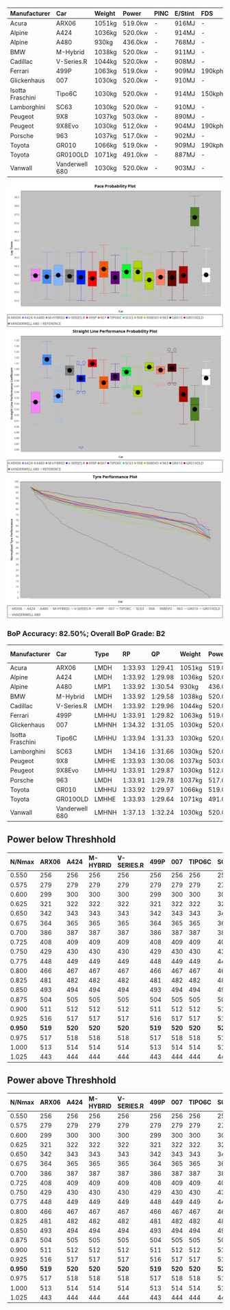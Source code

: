 | Manufacturer     | Car            | Weight | Power   | PINC    | E/Stint | FDS     |
|:-|:-|:-|:-|:-|:-|:-|
| Acura            | ARX06          | 1051kg | 519.0kw |    -    | 916MJ   |    -    |
| Alpine           | A424           | 1036kg | 520.0kw |    -    | 914MJ   |    -    |
| Alpine           | A480           | 930kg  | 436.0kw |    -    | 768MJ   |    -    |
| BMW              | M-Hybrid       | 1038kg | 520.0kw |    -    | 911MJ   |    -    |
| Cadillac         | V-Series.R     | 1044kg | 520.0kw |    -    | 908MJ   |    -    |
| Ferrari          | 499P           | 1063kg | 519.0kw |    -    | 909MJ   | 190kph  |
| Glickenhaus      | 007            | 1030kg | 520.0kw |    -    | 910MJ   |    -    |
| Isotta Fraschini | Tipo6C         | 1030kg | 520.0kw |    -    | 914MJ   | 150kph  |
| Lamborghini      | SC63           | 1030kg | 520.0kw |    -    | 910MJ   |    -    |
| Peugeot          | 9X8            | 1037kg | 503.0kw |    -    | 890MJ   |    -    |
| Peugeot          | 9X8Evo         | 1030kg | 512.0kw |    -    | 904MJ   | 190kph  |
| Porsche          | 963            | 1037kg | 517.0kw |    -    | 902MJ   |    -    |
| Toyota           | GR010          | 1066kg | 519.0kw |    -    | 909MJ   | 190kph  |
| Toyota           | GR010OLD       | 1071kg | 491.0kw |    -    | 887MJ   |    -    |
| Vanwall          | Vanderwell 680 | 1030kg | 520.0kw |    -    | 903MJ   |    -    |

![PACECHART](./IMG/AUTO.png)
![STRAIGHTLINEPERFORMANCECHART](./IMG/AUTO_sp.png)
![TYREPERFORMANCECHART](./IMG/AUTO_tw.png)

### BoP Accuracy: 82.50%; Overall BoP Grade: B2
| Manufacturer     | Car            | Type  | RP      | QP      | Weight | Power¹  | Threshhold | PINC    | Power²   | E/Stint | AVG Vmax  | FDS     | RDLC | L/Stint | BOP-Grade | Model Accuracy | Model Points | Match%  | SimDiff |
|:-|:-|:-|:-|:-|:-|:-|:-|:-|:-|:-|:-|:-|:-|:-|:-|:-|:-|:-|:-|
| Acura            | ARX06          | LMDH  | 1:33.93 | 1:29.41 | 1051kg | 519.0kw | 0.0kph     |    -    | 519.00kw |  916MJ  | 303.51kph |    -    | 1.02 | 37      | +D1       | 100.00%        | 995          | 68.73%  | #       |
| Alpine           | A424           | LMDH  | 1:33.92 | 1:29.98 | 1036kg | 520.0kw | 0.0kph     |    -    | 520.00kw |  914MJ  | 316.15kph |    -    | 1.02 | 36      | -A2       | 86.43%         | 618          | 93.01%  | ±0.04s  |
| Alpine           | A480           | LMP1  | 1:33.92 | 1:30.54 |  930kg | 436.0kw | 0.0kph     |    -    | 436.00kw |  768MJ  | 304.06kph |    -    | 1.00 | 34      | ~A1       | 68.63%         | 967          | 100.00% | #       |
| BMW              | M-Hybrid       | LMDH  | 1:33.92 | 1:29.58 | 1038kg | 520.0kw | 0.0kph     |    -    | 520.00kw |  911MJ  | 313.03kph |    -    | 1.02 | 37      | -B1       | 93.77%         | 1672         | 88.25%  | ±0.11s  |
| Cadillac         | V-Series.R     | LMDH  | 1:33.92 | 1:29.96 | 1044kg | 520.0kw | 0.0kph     |    -    | 520.00kw |  908MJ  | 309.30kph |    -    | 1.02 | 37      | ~A1       | 83.12%         | 1921         | 95.04%  | ±0.48s  |
| Ferrari          | 499P           | LMHHU | 1:33.91 | 1:29.82 | 1063kg | 519.0kw | 0.0kph     |    -    | 519.00kw |  909MJ  | 313.18kph | 190kph  | 1.02 | 37      | ~A1       | 69.49%         | 1950         | 100.00% | ±0.41s  |
| Glickenhaus      | 007            | LMHNH | 1:34.32 | 1:31.05 | 1030kg | 520.0kw | 0.0kph     |    -    | 520.00kw |  910MJ  | 310.11kph |    -    | 0.96 | 36      | ~A1       | 89.50%         | 1518         | 100.00% | #       |
| Isotta Fraschini | Tipo6C         | LMHHU | 1:33.94 | 1:31.33 | 1030kg | 520.0kw | 0.0kph     |    -    | 520.00kw |  914MJ  | 311.81kph | 150kph  | 1.08 | 37      | +C2       | 73.56%         | 64           | 73.15%  | ±0.30s  |
| Lamborghini      | SC63           | LMDH  | 1:34.16 | 1:31.66 | 1030kg | 520.0kw | 0.0kph     |    -    | 520.00kw |  910MJ  | 312.88kph |    -    | 1.05 | 36      | +A2       | 95.82%         | 459          | 93.85%  | ±0.08s  |
| Peugeot          | 9X8            | LMHHE | 1:33.93 | 1:30.06 | 1037kg | 503.0kw | 0.0kph     |    -    | 503.00kw |  890MJ  | 304.64kph |    -    | 1.02 | 37      | -A2       | 88.75%         | 2383         | 92.68%  | #       |
| Peugeot          | 9X8Evo         | LMHHU | 1:33.91 | 1:29.87 | 1030kg | 512.0kw | 0.0kph     |    -    | 512.00kw |  904MJ  | 313.53kph | 190kph  | 1.02 | 37      | ~A1       | 66.97%         | 221          | 100.00% | ±0.46s  |
| Porsche          | 963            | LMDH  | 1:33.91 | 1:29.78 | 1037kg | 517.0kw | 0.0kph     |    -    | 517.00kw |  902MJ  | 312.45kph |    -    | 1.02 | 37      | ~A1       | 81.02%         | 5243         | 96.16%  | ±0.28s  |
| Toyota           | GR010          | LMHHU | 1:33.92 | 1:29.97 | 1066kg | 519.0kw | 0.0kph     |    -    | 519.00kw |  909MJ  | 311.57kph | 190kph  | 1.02 | 37      | ~A1       | 73.70%         | 2701         | 100.00% | ±0.24s  |
| Toyota           | GR010OLD       | LMHHE | 1:33.93 | 1:29.64 | 1071kg | 491.0kw | 0.0kph     |    -    | 491.00kw |  887MJ  | 301.52kph |    -    | 1.02 | 37      | -B1       | 99.03%         | 1536         | 87.97%  | #       |
| Vanwall          | Vanderwell 680 | LMHNH | 1:37.13 | 1:32.24 | 1030kg | 520.0kw | 0.0kph     |    -    | 520.00kw |  903MJ  | 302.71kph |    -    | 1.01 | 36      | +Ω2       | 97.01%         | 649          | -51.32% | #       |

## Power below Threshhold
| N/Nmax    | ARX06   | A424    | M-HYBRID | V-SERIES.R | 499P    | 007     | TIPO6C  | SC63    | 9X8     | 9X8EVO  | 963     | GR010   | GR010OLD | VANDERWELL 680 | ​     | RPM      | A480    |
|:-|:-|:-|:-|:-|:-|:-|:-|:-|:-|:-|:-|:-|:-|:-|:-|:-|:-|
|  0.550    |  256    |  256    |  256     |  256       |  256    |  256    |  256    |  256    |  248    |  252    |  255    |  256    |  242     |  256           |  ​    |   --     |   -     |
|  0.575    |  279    |  279    |  279     |  279       |  279    |  279    |  279    |  279    |  271    |  275    |  278    |  279    |  264     |  279           |  ​    |   --     |   -     |
|  0.600    |  299    |  300    |  300     |  300       |  299    |  300    |  300    |  300    |  291    |  296    |  298    |  299    |  284     |  300           |  ​    |   --     |   -     |
|  0.625    |  321    |  322    |  322     |  322       |  321    |  322    |  322    |  322    |  311    |  317    |  320    |  321    |  304     |  322           |  ​    |   --     |   -     |
|  0.650    |  342    |  343    |  343     |  343       |  342    |  343    |  343    |  343    |  332    |  338    |  341    |  342    |  324     |  343           |  ​    |   --     |   -     |
|  0.675    |  364    |  365    |  365     |  365       |  364    |  365    |  365    |  365    |  353    |  359    |  363    |  364    |  345     |  365           |  ​    |   --     |   -     |
|  0.700    |  386    |  387    |  387     |  387       |  386    |  387    |  387    |  387    |  374    |  381    |  385    |  386    |  366     |  387           |  ​    |   --     |   -     |
|  0.725    |  408    |  409    |  409     |  409       |  408    |  409    |  409    |  409    |  395    |  403    |  407    |  408    |  386     |  409           |  ​    |   --     |   -     |
|  0.750    |  429    |  430    |  430     |  430       |  429    |  430    |  430    |  430    |  416    |  423    |  427    |  429    |  406     |  430           |  ​    |   --     |   -     |
|  0.775    |  448    |  449    |  449     |  449       |  448    |  449    |  449    |  449    |  435    |  442    |  446    |  448    |  424     |  449           |  ​    |  5000    |  256    |
|  0.800    |  466    |  467    |  467     |  467       |  466    |  467    |  467    |  467    |  452    |  460    |  464    |  466    |  441     |  467           |  ​    |  5500    |  302    |
|  0.825    |  481    |  482    |  482     |  482       |  481    |  482    |  482    |  482    |  467    |  475    |  479    |  481    |  455     |  482           |  ​    |  6000    |  338    |
|  0.850    |  493    |  494    |  494     |  494       |  493    |  494    |  494    |  494    |  478    |  486    |  491    |  493    |  466     |  494           |  ​    |  6500    |  382    |
|  0.875    |  504    |  505    |  505     |  505       |  504    |  505    |  505    |  505    |  488    |  497    |  502    |  504    |  476     |  505           |  ​    |  7000    |  426    |
|  0.900    |  511    |  512    |  512     |  512       |  511    |  512    |  512    |  512    |  495    |  504    |  509    |  511    |  483     |  512           |  ​    |  7500    |  437    |
|  0.925    |  516    |  517    |  517     |  517       |  516    |  517    |  517    |  517    |  500    |  509    |  514    |  516    |  488     |  517           |  ​    |  8000    |  433    |
| **0.950** | **519** | **520** | **520**  | **520**    | **519** | **520** | **520** | **520** | **503** | **512** | **517** | **519** | **491**  | **520**        | **​** | **8500** | **436** |
|  0.975    |  517    |  518    |  518     |  518       |  517    |  518    |  518    |  518    |  501    |  510    |  515    |  517    |  489     |  518           |  ​    |  9000    |  218    |
|  1.000    |  513    |  514    |  514     |  514       |  513    |  514    |  514    |  514    |  498    |  506    |  511    |  513    |  486     |  514           |  ​    |   --     |   -     |
|  1.025    |  443    |  444    |  444     |  444       |  443    |  444    |  444    |  444    |  430    |  437    |  441    |  443    |  419     |  444           |  ​    |   --     |   -     |

## Power above Threshhold
| N/Nmax    | ARX06   | A424    | M-HYBRID | V-SERIES.R | 499P    | 007     | TIPO6C  | SC63    | 9X8     | 9X8EVO  | 963     | GR010   | GR010OLD | VANDERWELL 680 | ​     | RPM      | A480    |
|:-|:-|:-|:-|:-|:-|:-|:-|:-|:-|:-|:-|:-|:-|:-|:-|:-|:-|
|  0.550    |  256    |  256    |  256     |  256       |  256    |  256    |  256    |  256    |  248    |  252    |  255    |  256    |  242     |  256           |  ​    |   --     |   -     |
|  0.575    |  279    |  279    |  279     |  279       |  279    |  279    |  279    |  279    |  271    |  275    |  278    |  279    |  264     |  279           |  ​    |   --     |   -     |
|  0.600    |  299    |  300    |  300     |  300       |  299    |  300    |  300    |  300    |  291    |  296    |  298    |  299    |  284     |  300           |  ​    |   --     |   -     |
|  0.625    |  321    |  322    |  322     |  322       |  321    |  322    |  322    |  322    |  311    |  317    |  320    |  321    |  304     |  322           |  ​    |   --     |   -     |
|  0.650    |  342    |  343    |  343     |  343       |  342    |  343    |  343    |  343    |  332    |  338    |  341    |  342    |  324     |  343           |  ​    |   --     |   -     |
|  0.675    |  364    |  365    |  365     |  365       |  364    |  365    |  365    |  365    |  353    |  359    |  363    |  364    |  345     |  365           |  ​    |   --     |   -     |
|  0.700    |  386    |  387    |  387     |  387       |  386    |  387    |  387    |  387    |  374    |  381    |  385    |  386    |  366     |  387           |  ​    |   --     |   -     |
|  0.725    |  408    |  409    |  409     |  409       |  408    |  409    |  409    |  409    |  395    |  403    |  407    |  408    |  386     |  409           |  ​    |   --     |   -     |
|  0.750    |  429    |  430    |  430     |  430       |  429    |  430    |  430    |  430    |  416    |  423    |  427    |  429    |  406     |  430           |  ​    |   --     |   -     |
|  0.775    |  448    |  449    |  449     |  449       |  448    |  449    |  449    |  449    |  435    |  442    |  446    |  448    |  424     |  449           |  ​    |  5000    |  256    |
|  0.800    |  466    |  467    |  467     |  467       |  466    |  467    |  467    |  467    |  452    |  460    |  464    |  466    |  441     |  467           |  ​    |  5500    |  302    |
|  0.825    |  481    |  482    |  482     |  482       |  481    |  482    |  482    |  482    |  467    |  475    |  479    |  481    |  455     |  482           |  ​    |  6000    |  338    |
|  0.850    |  493    |  494    |  494     |  494       |  493    |  494    |  494    |  494    |  478    |  486    |  491    |  493    |  466     |  494           |  ​    |  6500    |  382    |
|  0.875    |  504    |  505    |  505     |  505       |  504    |  505    |  505    |  505    |  488    |  497    |  502    |  504    |  476     |  505           |  ​    |  7000    |  426    |
|  0.900    |  511    |  512    |  512     |  512       |  511    |  512    |  512    |  512    |  495    |  504    |  509    |  511    |  483     |  512           |  ​    |  7500    |  437    |
|  0.925    |  516    |  517    |  517     |  517       |  516    |  517    |  517    |  517    |  500    |  509    |  514    |  516    |  488     |  517           |  ​    |  8000    |  433    |
| **0.950** | **519** | **520** | **520**  | **520**    | **519** | **520** | **520** | **520** | **503** | **512** | **517** | **519** | **491**  | **520**        | **​** | **8500** | **436** |
|  0.975    |  517    |  518    |  518     |  518       |  517    |  518    |  518    |  518    |  501    |  510    |  515    |  517    |  489     |  518           |  ​    |  9000    |  218    |
|  1.000    |  513    |  514    |  514     |  514       |  513    |  514    |  514    |  514    |  498    |  506    |  511    |  513    |  486     |  514           |  ​    |   --     |   -     |
|  1.025    |  443    |  444    |  444     |  444       |  443    |  444    |  444    |  444    |  430    |  437    |  441    |  443    |  419     |  444           |  ​    |   --     |   -     |
